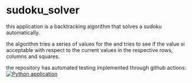 # sudoku_solver
this application is a backtracking algorithm that solves a sudoku automatically.

the algorithm tries a series of values for the and tries to see if the value si acceptable with respect to the current values in the respective rows, columns and squares.

the repository has automated testing implemented through github actions:
[![Python application](https://github.com/lorenzomad/sudoku_solver/actions/workflows/python-app.yml/badge.svg)](https://github.com/lorenzomad/sudoku_solver/actions/workflows/python-app.yml)
